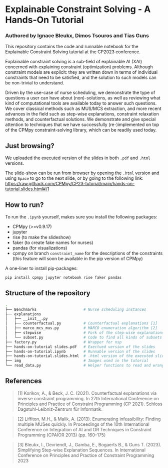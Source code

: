 # Explainable Constraint Solving - A Hands-On Tutorial

### Authored by Ignace Bleukx, Dimos Tsouros and Tias Guns

This repository contains the code and runnable notebook for the Explainable Constraint Solving tutorial at the CP2023 conference.

Explainable constraint solving is a sub-field of explainable AI (XAI) concerned with explaining constraint (optimization) problems. 
Although constraint models are explicit: they are written down in terms of individual constraints that need to be satisfied, and the solution to such models can be non-trivial to understand.

Driven by the use-case of nurse scheduling, we demonstrate the type of questions a user can have about (non)-solutions, as well as reviewing what kind of computational tools are available today to answer such questions. 
We cover classical methods such as MUS/MCS extraction, and more recent advances in the field such as step-wise explanations, constraint relaxation methods, and counterfactual solutions.
We demonstrate and give special attention to techniques that we have successfully (re-)implemented on top of the CPMpy constraint-solving library, which can be readily used today.

## Just browsing?

We uploaded the executed version of the slides in both `.pdf` and `.html` versions.

The slide-show can be run from browser by opening the `.html` version and using `Space` to go to the next slide, or by going to the following link:
https://raw.githack.com/CPMpy/CP23-tutorial/main/hands-on-tutorial.slides.html#/1

## How to run?

To run the `.ipynb` yourself, makes sure you install the following packages:
- CPMpy (>=v0.9.17)
- jupyter
- rise (to make the slideshow)
- faker (to create fake names for nurses)
- pandas (for visualizations)
- cpmpy on branch `constraint_name` for the descriptions of the constraints (this feature will soon be available in the pip version of CPMpy)

A one-liner to install pip-packages:

```bash
pip install cpmpy jupyter notebook rise faker pandas
```

## Structure of the repository
```bash
.
├── Benchmarks                     # Nurse scheduling instances
├── explanations
│   ├── __init__.py
│   ├── counterfactual.py          # Counterfactual explanations [1]
│   ├── marco_mcs_mus.py           # MARCO enumeration algorithm [2]
│   ├── stepwise                   # Fork of the step-wise explanations repo [3]
│   └── subset.py                  # Code to find all kinds of subsets of constraints
├── factory.py                     # Wrapper for nsp
├── hands-on-tutorial slides.pdf   # Exectued version of the slides
├── hands-on-tutorial.ipynb        # Runnable version of the slides
├── hands-on-tutorial.slides.html  # .html version of the executed slides
├── img                            # Images used in the tutorial
└── read_data.py                   # Helper functions to read and wrangle NSP data
```

## References

> [1] Korikov, A., & Beck, J. C. (2021). Counterfactual explanations via inverse constraint programming. In 27th International Conference on Principles and Practice of Constraint Programming (CP 2021). Schloss Dagstuhl-Leibniz-Zentrum für Informatik.

> [2] Liffiton, M.H., & Malik, A. (2013). Enumerating infeasibility: Finding multiple MUSes quickly. In Proceedings of the 10th International Conference on Integration of AI and OR Techniques in Constraint Programming (CPAIOR 2013) (pp. 160–175)

> [3] Bleukx, I., Devriendt, J., Gamba, E., Bogaerts B., & Guns T. (2023). Simplifying Step-wise Explanation Sequences. In International Conference on Principles and Practice of Constraint Programming 2023
